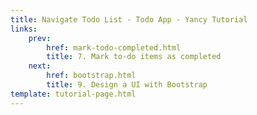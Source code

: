 ```yaml
---
title: Navigate Todo List - Todo App - Yancy Tutorial
links:
    prev:
        href: mark-todo-completed.html
        title: 7. Mark to-do items as completed
    next:
        href: bootstrap.html
        title: 9. Design a UI with Bootstrap
template: tutorial-page.html
---
```



